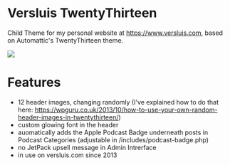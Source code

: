 # Versluis TwentyThirteen

Child Theme for my personal website at https://www.versluis.com, based on Automattic's TwentyThirteen theme.

![](https://github.com/versluis/Versluis-TwentyThirteen/screenshot.jpg)

# Features

* 12 header images, changing randomly (I've explained how to do that here: https://wpguru.co.uk/2013/10/how-to-use-your-own-random-header-images-in-twentythirteen/)
* custom glowing font in the header
* auomatically adds the Apple Podcast Badge underneath posts in Podcast Categories (adjustable in /includes/podcast-badge.php)
* no JetPack upsell message in Admin Intrerface
* in use on versluis.com since 2013
